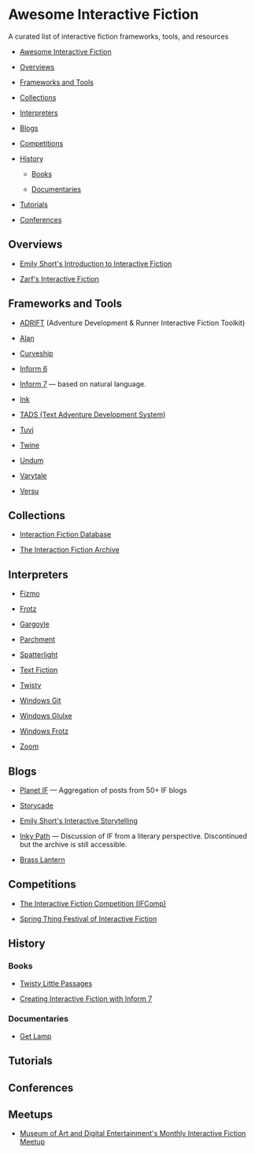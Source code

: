 Awesome Interactive Fiction
===========================

A curated list of interactive fiction frameworks, tools, and resources

-   [Awesome Interactive Fiction](#awesome-interactive-fiction)

-   [Overviews](#overviews)

-   [Frameworks and Tools](#frameworks-and-tools)

-   [Collections](#collections)

-   [Interpreters](#interpreters)

-   [Blogs](#blogs)

-   [Competitions](#competitions)

-   [History](#history)

    -   [Books](#books)

    -   [Documentaries](#documentaries)

-   [Tutorials](#tutorials)

-   [Conferences](#conferences)

Overviews
---------

-   [Emily Short's Introduction to Interactive
    Fiction](http://inform7.com/learn/eg/dm/IntroductionToIF.pdf)

-   [Zarf's Interactive Fiction](http://eblong.com/zarf/if.html)

Frameworks and Tools
--------------------

-   [ADRIFT](http://www.adrift.co/) (Adventure Development & Runner Interactive
    Fiction Toolkit)

-   [Alan](http://www.alanif.se/)

-   [Curveship](http://http://curveship.com/)

-   [Inform 6](http://inform-fiction.org/)

-   [Inform 7](http://inform7.com/) — based on natural language.

-   [Ink](https://github.com/inkle/ink)

-   [TADS (Text Adventure Development System)](http://www.tads.org/)

-   [Tuvi](https://github.com/jaywengrow/tuvi)

-   [Twine](http://twinery.org/)

-   [Undum](http://undum.com/)

-   [Varytale](http://varytale.com/books/)

-   [Versu](http://versu.com/)

Collections
-----------

-   [Interaction Fiction Database](http://www.ifdb.tads.org)

-   [The Interaction Fiction Archive](http://www.ifarchive.org)

Interpreters
------------

-   [Fizmo](http://spellbreaker.org/~chrender/fizmo)

-   [Frotz](http://frotz.sourceforge.net/)

-   [Gargoyle](http://http://ccxvii.net/gargoyle)

-   [Parchment](https://github.com/curiousdannii/parchment)

-   [Spatterlight](http://ccxvii.net/spatterlight/)

-   [Text Fiction](http://http://www.onyxbits.de/textfiction)

-   [Twisty](https://bitbucket.org/sussman/twisty)

-   [Windows Git](http://www.davidkinder.co.uk/glulxe.html)

-   [Windows Glulxe](http://www.davidkinder.co.uk/glulxe.html)

-   [Windows Frotz](http://www.davidkinder.co.uk/frotz.html)

-   [Zoom](http://www.logicalshift.co.uk/unix/zoom/)

Blogs
-----

-   [Planet IF](http://planet-if.com) — Aggregation of posts from 50+ IF blogs

-   [Storycade](http://storycade.com)

-   [Emily Short's Interactive Storytelling](http://emshort.wordpress.com)

-   [Inky Path](http://inkypathmag.com) — Discussion of IF from a literary
    perspective. Discontinued but the archive is still accessible.

-   [Brass Lantern](http://brasslantern.org/)

Competitions
------------

-   [The Interactive Fiction Competition (IFComp)](http://www.ifcomp.org)

-   [Spring Thing Festival of Interactive Fiction](http://springthing.net)

History
-------

### Books

-   [Twisty Little Passages](http://nickm.com/twisty/)

-   [Creating Interactive Fiction with Inform 7](http://inform7.textories.com/)

### Documentaries

-   [Get Lamp](http://www.getlamp.com)

Tutorials
---------

Conferences
-----------

Meetups
-------

-   [Museum of Art and Digital Entertainment's Monthly Interactive Fiction
    Meetup](http://themade.org/events)
